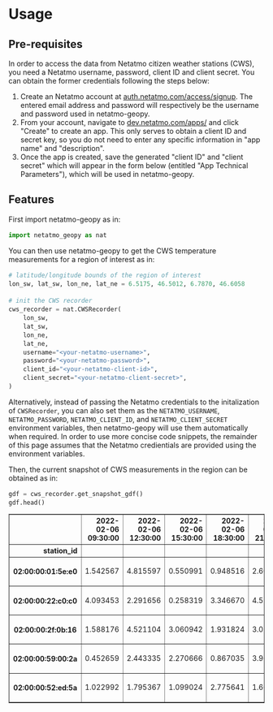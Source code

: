 # Usage

## Pre-requisites

In order to access the data from Netatmo citizen weather stations (CWS), you need a Netatmo username, password, client ID and client secret. You can obtain the former credentials following the steps below:

1. Create an Netatmo account at [auth.netatmo.com/access/signup](https://auth.netatmo.com/access/signup). The entered email address and password will respectively be the username and password used in netatmo-geopy.
2. From your account, navigate to [dev.netatmo.com/apps/](https://dev.netatmo.com/apps) and click "Create" to create an app. This only serves to obtain a client ID and secret key, so you do not need to enter any specific information in "app name" and "description".
3. Once the app is created, save the generated "client ID" and "client secret" which will appear in the form below (entitled "App Technical Parameters"), which will be used in netatmo-geopy.

## Features

First import netatmo-geopy as in:

```python
import netatmo_geopy as nat
```

You can then use netatmo-geopy to get the CWS temperature measurements for a region of interest as in:

```python
# latitude/longitude bounds of the region of interest
lon_sw, lat_sw, lon_ne, lat_ne = 6.5175, 46.5012, 6.7870, 46.6058

# init the CWS recorder
cws_recorder = nat.CWSRecorder(
    lon_sw,
    lat_sw,
    lon_ne,
    lat_ne,
    username="<your-netatmo-username>",
    password="<your-netatmo-password>",
    client_id="<your-netatmo-client-id>",
    client_secret="<your-netatmo-client-secret>",
)
```

Alternatively, instead of passing the Netatmo credentials to the initalization of `CWSRecorder`, you can also set them as the `NETATMO_USERNAME`, `NETATMO_PASSWORD`, `NETATMO_CLIENT_ID`, and `NETATMO_CLIENT_SECRET` environment variables, then netatmo-geopy will use them automatically when required. In order to use more concise code snippets, the remainder of this page assumes that the Netatmo credientials are provided using the environment variables.

Then, the current snapshot of CWS measurements in the region can be obtained as in:

```python
gdf = cws_recorder.get_snapshot_gdf()
gdf.head()
```

<div>
    <style scoped>
     .dataframe tbody tr th:only-of-type {
         vertical-align: middle;
     }

     .dataframe tbody tr th {
         vertical-align: top;
     }

     .dataframe thead th {
         text-align: right;
     }
    </style>
    <table border="1" class="dataframe">
        <thead>
            <tr style="text-align: right;">
                <th></th>
                <th>2022-02-12T19:13</th>
                <th>geometry</th>
            </tr>
            <tr>
                <th>station_id</th>
                <th></th>
                <th></th>
            </tr>
        </thead>
        <tbody>
            <tr>
                <th>02:00:00:01:5e:e0</th>
                <td>6.6</td>
                <td>POINT (6.82799 46.47089)</td>
            </tr>
            <tr>
                <th>02:00:00:22:c0:c0</th>
                <td>4.9</td>
                <td>POINT (6.82904 46.47005)</td>
            </tr>
            <tr>
                <th>02:00:00:2f:0b:16</th>
                <td>3.5</td>
                <td>POINT (6.82516 46.47294)</td>
            </tr>
            <tr>
                <th>02:00:00:59:00:2a</th>
                <td>3.8</td>
                <td>POINT (6.84547 46.46779)</td>
            </tr>
            <tr>
                <th>02:00:00:52:ed:5a</th>
                <td>3.8</td>
                <td>POINT (6.87359 46.47067)</td>
            </tr>
        </tbody>
    </table>
</div>

You can also use the `plot_snapshot` to plot the data on a map:

```python
nat.plot_snapshot(gdf)
```

![lausanne-snapshot](https://github.com/martibosch/netatmo-geopy/blob/main/docs/figures/lausanne.png)

### Schedule a periodic job to record CWS data for a region

It is possible to use netatmo-geopy to set up a periodic job to record CWS measurements. To that end, you need to provide the `time_unit` argument to the initialization of `CWSRecorder`, as in:

```python
snapshot_data_dir = "data/lausanne"
cws_recorder = nat.CWSRecorder(
    lon_sw, lat_sw, lon_ne, lat_ne, dst_dir=snapshot_data_dir, time_unit="hour"
)
```

which will dump an hourly snapshot of CWS measurements to the directory specified with the `dst_dir` argument. The `time_unit` argument can be combined with the `interval`, `at` and `until` arguments, e.g., the following task will record the CWS measurements of the region at the 30th minute of every three hours for the next 24 hours:

```python
from datetime import datetime, timedelta

cws_recorder = nat.CWSRecorder(
    lon_sw,
    lat_sw,
    lon_ne,
    lat_ne,
    dst_dir=snapshot_data_dir,
    time_unit="hours",
    interval=3
    at=":30",
    until=datetime.now() + timedelta(hours=24),
)
```

See [the documentation of schedule](https://schedule.readthedocs.io/) for more examples on scheduling periodic jobs.

**Note that Netatmo CWS data are measured every 5 minutes by the modules and sent to the servers every 10 minutes, so the period when recording CWS data should not be shorter than 10 minutes.**

### Assemble CWS snapshots into a single time-series geo-data frame

After a time series of snapshots have been dumped to a directory, the `CWSDataset` class can be used to assemble the data into a single geo-data frame, i.e., the `temperature_gdf` attribute:

```python
cws_dataset = nat.CWSDataset(snapshot_data_dir=snapshot_data_dir)
cws_dataset.temperature_gdf.head()
```

<div>
<style scoped>
    .dataframe tbody tr th:only-of-type {
        vertical-align: middle;
    }

    .dataframe tbody tr th {
        vertical-align: top;
    }

    .dataframe thead th {
        text-align: right;
    }
</style>
<table border="1" class="dataframe">
  <thead>
    <tr style="text-align: right;">
      <th></th>
      <th>2022-02-06 09:30:00</th>
      <th>2022-02-06 12:30:00</th>
      <th>2022-02-06 15:30:00</th>
      <th>2022-02-06 18:30:00</th>
      <th>2022-02-06 21:30:00</th>
      <th>2022-02-07 00:30:00</th>
      <th>2022-02-07 03:30:00</th>
      <th>2022-02-07 06:30:00</th>
      <th>geometry</th>
    </tr>
    <tr>
      <th>station_id</th>
      <th></th>
      <th></th>
      <th></th>
      <th></th>
      <th></th>
      <th></th>
      <th></th>
      <th></th>
      <th></th>
    </tr>
  </thead>
  <tbody>
    <tr>
      <th>02:00:00:01:5e:e0</th>
      <td>1.542567</td>
      <td>4.815597</td>
      <td>0.550991</td>
      <td>0.948516</td>
      <td>2.600634</td>
      <td>0.312831</td>
      <td>3.088689</td>
      <td>3.442664</td>
      <td>POINT (6.82799 46.47089)</td>
    </tr>
    <tr>
      <th>02:00:00:22:c0:c0</th>
      <td>4.093453</td>
      <td>2.291656</td>
      <td>0.258319</td>
      <td>3.346670</td>
      <td>4.571841</td>
      <td>2.299931</td>
      <td>0.447544</td>
      <td>4.558038</td>
      <td>POINT (6.82904 46.47005)</td>
    </tr>
    <tr>
      <th>02:00:00:2f:0b:16</th>
      <td>1.588176</td>
      <td>4.521104</td>
      <td>3.060942</td>
      <td>1.931824</td>
      <td>3.027879</td>
      <td>2.567090</td>
      <td>1.326534</td>
      <td>0.043705</td>
      <td>POINT (6.82516 46.47294)</td>
    </tr>
    <tr>
      <th>02:00:00:59:00:2a</th>
      <td>0.452659</td>
      <td>2.443335</td>
      <td>2.270666</td>
      <td>0.867035</td>
      <td>3.965786</td>
      <td>2.200247</td>
      <td>3.443507</td>
      <td>1.314949</td>
      <td>POINT (6.84547 46.46779)</td>
    </tr>
    <tr>
      <th>02:00:00:52:ed:5a</th>
      <td>1.022992</td>
      <td>1.795367</td>
      <td>1.099024</td>
      <td>2.775641</td>
      <td>1.663362</td>
      <td>1.033040</td>
      <td>1.875658</td>
      <td>1.031009</td>
      <td>POINT (6.87359 46.47067)</td>
    </tr>
  </tbody>
</table>
</div>
